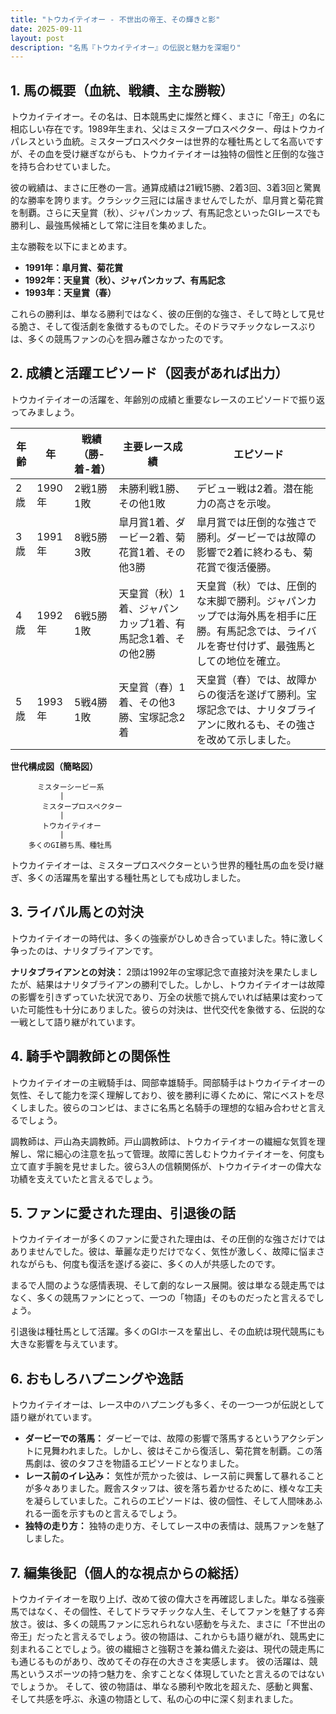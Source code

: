```yaml
---
title: "トウカイテイオー - 不世出の帝王、その輝きと影"
date: 2025-09-11
layout: post
description: "名馬『トウカイテイオー』の伝説と魅力を深堀り"
---
```


## 1. 馬の概要（血統、戦績、主な勝鞍）

トウカイテイオー。その名は、日本競馬史に燦然と輝く、まさに「帝王」の名に相応しい存在です。1989年生まれ、父はミスタープロスペクター、母はトウカイパレスという血統。ミスタープロスペクターは世界的な種牡馬として名高いですが、その血を受け継ぎながらも、トウカイテイオーは独特の個性と圧倒的な強さを持ち合わせていました。

彼の戦績は、まさに圧巻の一言。通算成績は21戦15勝、2着3回、3着3回と驚異的な勝率を誇ります。クラシック三冠には届きませんでしたが、皐月賞と菊花賞を制覇。さらに天皇賞（秋）、ジャパンカップ、有馬記念といったGIレースでも勝利し、最強馬候補として常に注目を集めました。

主な勝鞍を以下にまとめます。

* **1991年：皐月賞、菊花賞**
* **1992年：天皇賞（秋）、ジャパンカップ、有馬記念**
* **1993年：天皇賞（春）**

これらの勝利は、単なる勝利ではなく、彼の圧倒的な強さ、そして時として見せる脆さ、そして復活劇を象徴するものでした。そのドラマチックなレースぶりは、多くの競馬ファンの心を掴み離さなかったのです。


## 2. 成績と活躍エピソード（図表があれば出力）

トウカイテイオーの活躍を、年齢別の成績と重要なレースのエピソードで振り返ってみましょう。

| 年齢 | 年 | 戦績（勝-着-着）| 主要レース成績 | エピソード |
|---|---|---|---|---|
| 2歳 | 1990年 | 2戦1勝1敗 | 未勝利戦1勝、その他1敗 | デビュー戦は2着。潜在能力の高さを示唆。 |
| 3歳 | 1991年 | 8戦5勝3敗 | 皐月賞1着、ダービー2着、菊花賞1着、その他3勝 | 皐月賞では圧倒的な強さで勝利。ダービーでは故障の影響で2着に終わるも、菊花賞で復活優勝。 |
| 4歳 | 1992年 | 6戦5勝1敗 | 天皇賞（秋）1着、ジャパンカップ1着、有馬記念1着、その他2勝 | 天皇賞（秋）では、圧倒的な末脚で勝利。ジャパンカップでは海外馬を相手に圧勝。有馬記念では、ライバルを寄せ付けず、最強馬としての地位を確立。 |
| 5歳 | 1993年 | 5戦4勝1敗 | 天皇賞（春）1着、その他3勝、宝塚記念2着 | 天皇賞（春）では、故障からの復活を遂げて勝利。宝塚記念では、ナリタブライアンに敗れるも、その強さを改めて示しました。 |


**世代構成図（簡略図）**

```
      ミスターシービー系
           |
       ミスタープロスペクター
           |
       トウカイテイオー
           |
    多くのGI勝ち馬、種牡馬
```

トウカイテイオーは、ミスタープロスペクターという世界的種牡馬の血を受け継ぎ、多くの活躍馬を輩出する種牡馬としても成功しました。


## 3. ライバル馬との対決

トウカイテイオーの時代は、多くの強豪がひしめき合っていました。特に激しく争ったのは、ナリタブライアンです。

**ナリタブライアンとの対決：**  2頭は1992年の宝塚記念で直接対決を果たしましたが、結果はナリタブライアンの勝利でした。しかし、トウカイテイオーは故障の影響を引きずっていた状況であり、万全の状態で挑んでいれば結果は変わっていた可能性も十分にありました。彼らの対決は、世代交代を象徴する、伝説的な一戦として語り継がれています。


## 4. 騎手や調教師との関係性

トウカイテイオーの主戦騎手は、岡部幸雄騎手。岡部騎手はトウカイテイオーの気性、そして能力を深く理解しており、彼を勝利に導くために、常にベストを尽くしました。彼らのコンビは、まさに名馬と名騎手の理想的な組み合わせと言えるでしょう。

調教師は、戸山為夫調教師。戸山調教師は、トウカイテイオーの繊細な気質を理解し、常に細心の注意を払って管理。故障に苦しむトウカイテイオーを、何度も立て直す手腕を見せました。彼ら3人の信頼関係が、トウカイテイオーの偉大な功績を支えていたと言えるでしょう。


## 5. ファンに愛された理由、引退後の話

トウカイテイオーが多くのファンに愛された理由は、その圧倒的な強さだけではありませんでした。彼は、華麗な走りだけでなく、気性が激しく、故障に悩まされながらも、何度も復活を遂げる姿に、多くの人が共感したのです。

まるで人間のような感情表現、そして劇的なレース展開。彼は単なる競走馬ではなく、多くの競馬ファンにとって、一つの「物語」そのものだったと言えるでしょう。

引退後は種牡馬として活躍。多くのGIホースを輩出し、その血統は現代競馬にも大きな影響を与えています。


## 6. おもしろハプニングや逸話

トウカイテイオーは、レース中のハプニングも多く、その一つ一つが伝説として語り継がれています。

* **ダービーでの落馬：**  ダービーでは、故障の影響で落馬するというアクシデントに見舞われました。しかし、彼はそこから復活し、菊花賞を制覇。この落馬劇は、彼のタフさを物語るエピソードとなりました。
* **レース前のイレ込み：**  気性が荒かった彼は、レース前に興奮して暴れることが多々ありました。厩舎スタッフは、彼を落ち着かせるために、様々な工夫を凝らしていました。これらのエピソードは、彼の個性、そして人間味あふれる一面を示すものと言えるでしょう。
* **独特の走り方：**  独特の走り方、そしてレース中の表情は、競馬ファンを魅了しました。


## 7. 編集後記（個人的な視点からの総括）

トウカイテイオーを取り上げ、改めて彼の偉大さを再確認しました。単なる強豪馬ではなく、その個性、そしてドラマチックな人生、そしてファンを魅了する奔放さ。彼は、多くの競馬ファンに忘れられない感動を与えた、まさに「不世出の帝王」だったと言えるでしょう。彼の物語は、これからも語り継がれ、競馬史に刻まれることでしょう。彼の繊細さと強靭さを兼ね備えた姿は、現代の競走馬にも通じるものがあり、改めてその存在の大きさを実感します。  彼の活躍は、競馬というスポーツの持つ魅力を、余すことなく体現していたと言えるのではないでしょうか。  そして、彼の物語は、単なる勝利や敗北を超えた、感動と興奮、そして共感を呼ぶ、永遠の物語として、私の心の中に深く刻まれました。
